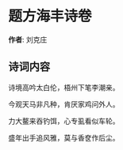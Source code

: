 # 题方海丰诗卷

**作者**: 刘克庄

## 诗词内容

诗境高吟太白伦，梧州下笔李潮亲。

今观天马非凡种，肯厌家鸡问外人。

力大鳌来吞钓饵，心专虱看似车轮。

盛年出手追风雅，莫与香奁作后尘。

